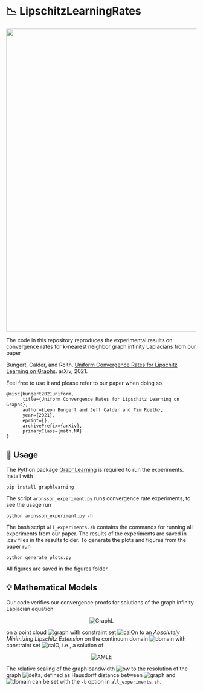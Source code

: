 # :chart_with_downwards_trend: LipschitzLearningRates

<img src="https://user-images.githubusercontent.com/44805883/143242524-56382527-3353-4270-b23a-416d5b14f3e0.png" width="800">


The code in this repository reproduces the experimental results on convergence rates for k-nearest neighbor graph infinity Laplacians from our paper 

Bungert, Calder, and Roith. [Uniform Convergence Rates for Lipschitz Learning on Graphs](https://arxiv.org/abs/). arXiv, 2021.

Feel free to use it and please refer to our paper when doing so.
```
@misc{bungert2021uniform,
      title={Uniform Convergence Rates for Lipschitz Learning on Graphs}, 
      author={Leon Bungert and Jeff Calder and Tim Roith},
      year={2021},
      eprint={},
      archivePrefix={arXiv},
      primaryClass={math.NA}
}
```
## :wrench: Usage

The Python package [GraphLearning](https://github.com/jwcalder/GraphLearning) is required to run the experiments. Install with
```
pip install graphlearning
```
The script `aronsson_experiment.py` runs convergence rate experiments, to see the usage run
```
python aronsson_experiment.py -h
```
The bash script `all_experiments.sh` contains the commands for running all experiments from our paper. The results of the experiments are saved in .csv files in the results folder. To generate the plots and figures from the paper run
```
python generate_plots.py
```
All figures are saved in the figures folder.

## :bulb: Mathematical Models

Our code verifies our convergence proofs for solutions of the graph infinity Laplacian equation

<p align="center">
      <img src="https://latex.codecogs.com/svg.latex?\begin{cases}\max_{y\in\Omega_n}\eta(|x-y|/h_n)(u(y)-u(x))+\min_{y\in\Omega_n}\eta(|x-y|/h_n)(u(y)-u(x)),\;&x\in\Omega_n\setminus\mathcal{O}_n\\u(x)=g(x),\;&x\in\mathcal{O}_n\end{cases}" title="GraphL" />
</p>

on a point cloud <img src="https://latex.codecogs.com/svg.latex?\Omega_n" title="graph"/> with constraint set <img src="https://latex.codecogs.com/svg.latex?\mathcal{O}_n" title="calOn"/> to an *Absolutely Minimizing Lipschitz Extension* on the continuum domain <img src="https://latex.codecogs.com/svg.latex?\Omega" title="domain"/> with constraint set <img src="https://latex.codecogs.com/svg.latex?\mathcal{O}" title="calO"/>, i.e., a solution of

<p align="center">
      <img src="https://latex.codecogs.com/svg.latex?\begin{cases}\operatorname{Lip}(u;A)=\operatorname{Lip}(u;\partial\,A),\;&\forall\,A\subset\subset\Omega\\u=g,\;&\text{on}\,\mathcal{O}.\end{cases}" title="AMLE" />
</p>

The relative scaling of the graph bandwidth <img src="https://latex.codecogs.com/svg.latex?h_n" title="bw"/> to the resolution of the graph <img src="https://latex.codecogs.com/svg.latex?\delta_n" title="delta"/>, defined as Hausdorff distance between <img src="https://latex.codecogs.com/svg.latex?\Omega_n" title="graph"/> and <img src="https://latex.codecogs.com/svg.latex?\Omega" title="domain"/> can be set with the `-b` option in `all_experiments.sh`.
